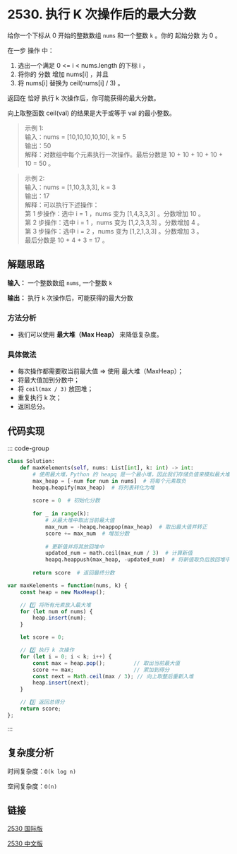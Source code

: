 # 2530. 执行 K 次操作后的最大分数 <Badge type="warning" text="Medium" />

给你一个下标从 0 开始的整数数组 `nums` 和一个整数 `k` 。你的 起始分数 为 0 。

在一步 操作 中：

1. 选出一个满足 0 <= i < nums.length 的下标 i ，
2. 将你的 分数 增加 nums[i] ，并且
3. 将 nums[i] 替换为 ceil(nums[i] / 3) 。

返回在 恰好 执行 k 次操作后，你可能获得的最大分数。

向上取整函数 ceil(val) 的结果是大于或等于 val 的最小整数。

>示例 1:  
输入：nums = [10,10,10,10,10], k = 5   
输出：50   
解释：对数组中每个元素执行一次操作。最后分数是 10 + 10 + 10 + 10 + 10 = 50 。

>示例 2:  
输入：nums = [1,10,3,3,3], k = 3   
输出：17   
解释：可以执行下述操作：   
第 1 步操作：选中 i = 1 ，nums 变为 [1,4,3,3,3] 。分数增加 10 。   
第 2 步操作：选中 i = 1 ，nums 变为 [1,2,3,3,3] 。分数增加 4 。   
第 3 步操作：选中 i = 2 ，nums 变为 [1,2,1,3,3] 。分数增加 3 。   
最后分数是 10 + 4 + 3 = 17 。

## 解题思路

**输入：** 一个整数数组 `nums`, 一个整数 `k`

**输出：** 执行 `k` 次操作后，可能获得的最大分数

### 方法分析

* 我们可以使用 **最大堆（Max Heap）** 来降低复杂度。

### 具体做法

* 每次操作都需要取当前最大值 ⇒ 使用 最大堆（MaxHeap）；
* 将最大值加到分数中；
* 将 `ceil(max / 3)` 放回堆；
* 重复执行 k 次；
* 返回总分。

## 代码实现

::: code-group

```python
class Solution:
    def maxKelements(self, nums: List[int], k: int) -> int:
        # 使用最大堆，Python 的 heapq 是一个最小堆，因此我们存储负值来模拟最大堆
        max_heap = [-num for num in nums]  # 将每个元素取负
        heapq.heapify(max_heap)  # 将列表转化为堆
        
        score = 0  # 初始化分数
        
        for _ in range(k):
            # 从最大堆中取出当前最大值
            max_num = -heapq.heappop(max_heap)  # 取出最大值并转正
            score += max_num  # 增加分数
            
            # 更新值并将其放回堆中
            updated_num = math.ceil(max_num / 3)  # 计算新值
            heapq.heappush(max_heap, -updated_num)  # 将新值取负后放回堆中
        
        return score  # 返回最终分数
```

```javascript
var maxKelements = function(nums, k) {
    const heap = new MaxHeap();

    // 1️⃣ 将所有元素放入最大堆
    for (let num of nums) {
        heap.insert(num);
    }

    let score = 0;

    // 2️⃣ 执行 k 次操作
    for (let i = 0; i < k; i++) {
        const max = heap.pop();         // 取出当前最大值
        score += max;                   // 累加到得分
        const next = Math.ceil(max / 3); // 向上取整后重新入堆
        heap.insert(next);
    }

    // 3️⃣ 返回总得分
    return score;
};
```

:::

## 复杂度分析

时间复杂度：`O(k log n)`

空间复杂度：`O(n)`

## 链接

[2530 国际版](https://leetcode.com/problems/maximal-score-after-applying-k-operations/description/)

[2530 中文版](https://leetcode.cn/problems/maximal-score-after-applying-k-operations/description/)
